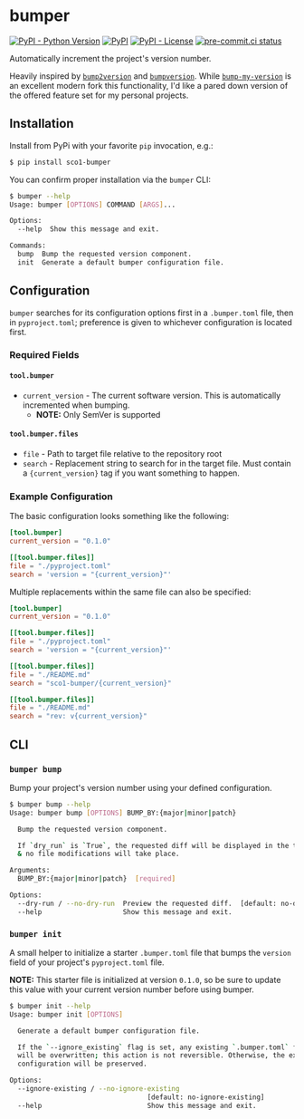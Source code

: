 # bumper
[![PyPI - Python Version](https://img.shields.io/pypi/pyversions/sco1-bumper/1.0.0?logo=python&logoColor=FFD43B)](https://pypi.org/project/sco1-bumper/)
[![PyPI](https://img.shields.io/pypi/v/sco1-bumper?logo=Python&logoColor=FFD43B)](https://pypi.org/project/sco1-bumper/)
[![PyPI - License](https://img.shields.io/pypi/l/sco1-bumper?color=magenta)](https://github.com/sco1/bumper/blob/main/LICENSE)
[![pre-commit.ci status](https://results.pre-commit.ci/badge/github/sco1/bumper/main.svg)](https://results.pre-commit.ci/latest/github/sco1/bumper/main)

Automatically increment the project's version number.

Heavily inspired by [`bump2version`](https://github.com/c4urself/bump2version) and [`bumpversion`](https://github.com/peritus/bumpversion). While [`bump-my-version`](https://github.com/callowayproject/bump-my-version) is an excellent modern fork this functionality, I'd like a pared down version of the offered feature set for my personal projects.

## Installation
Install from PyPi with your favorite `pip` invocation, e.g.:

```bash
$ pip install sco1-bumper
```

You can confirm proper installation via the `bumper` CLI:
<!-- [[[cog
import cog
from subprocess import PIPE, run
out = run(["bumper", "--help"], stdout=PIPE, encoding="ascii")
cog.out(
    f"```bash\n$ bumper --help\n{out.stdout.rstrip()}\n```"
)
]]] -->
```bash
$ bumper --help
Usage: bumper [OPTIONS] COMMAND [ARGS]...

Options:
  --help  Show this message and exit.

Commands:
  bump  Bump the requested version component.
  init  Generate a default bumper configuration file.
```
<!-- [[[end]]] -->

## Configuration
`bumper` searches for its configuration options first in a `.bumper.toml` file, then in `pyproject.toml`; preference is given to whichever configuration is located first.
### Required Fields
#### `tool.bumper`
* `current_version` - The current software version. This is automatically incremented when bumping.
  * **NOTE:** Only SemVer is supported

#### `tool.bumper.files`
* `file` - Path to target file relative to the repository root
* `search` - Replacement string to search for in the target file. Must contain a `{current_version}` tag if you want something to happen.

### Example Configuration
The basic configuration looks something like the following:

```toml
[tool.bumper]
current_version = "0.1.0"

[[tool.bumper.files]]
file = "./pyproject.toml"
search = 'version = "{current_version}"'
```

Multiple replacements within the same file can also be specified:

```toml
[tool.bumper]
current_version = "0.1.0"

[[tool.bumper.files]]
file = "./pyproject.toml"
search = 'version = "{current_version}"'

[[tool.bumper.files]]
file = "./README.md"
search = "sco1-bumper/{current_version}"

[[tool.bumper.files]]
file = "./README.md"
search = "rev: v{current_version}"
```

## CLI
### `bumper bump`
Bump your project's version number using your defined configuration.

<!-- [[[cog
import cog
from subprocess import PIPE, run
out = run(["bumper", "bump", "--help"], stdout=PIPE, encoding="ascii")
cog.out(
    f"```bash\n$ bumper bump --help\n{out.stdout.rstrip()}\n```"
)
]]] -->
```bash
$ bumper bump --help
Usage: bumper bump [OPTIONS] BUMP_BY:{major|minor|patch}

  Bump the requested version component.

  If `dry_run` is `True`, the requested diff will be displayed in the terminal
  & no file modifications will take place.

Arguments:
  BUMP_BY:{major|minor|patch}  [required]

Options:
  --dry-run / --no-dry-run  Preview the requested diff.  [default: no-dry-run]
  --help                    Show this message and exit.
```
<!-- [[[end]]] -->

### `bumper init`
A small helper to initialize a starter `.bumper.toml` file that bumps the `version` field of your project's `pyproject.toml` file.

**NOTE:** This starter file is initialized at version `0.1.0`, so be sure to update this value with your current version number before using bumper.

<!-- [[[cog
import cog
from subprocess import PIPE, run
out = run(["bumper", "init", "--help"], stdout=PIPE, encoding="ascii")
cog.out(
    f"```bash\n$ bumper init --help\n{out.stdout.rstrip()}\n```"
)
]]] -->
```bash
$ bumper init --help
Usage: bumper init [OPTIONS]

  Generate a default bumper configuration file.

  If the `--ignore_existing` flag is set, any existing `.bumper.toml` file
  will be overwritten; this action is not reversible. Otherwise, the existing
  configuration will be preserved.

Options:
  --ignore-existing / --no-ignore-existing
                                  [default: no-ignore-existing]
  --help                          Show this message and exit.
```
<!-- [[[end]]] -->

